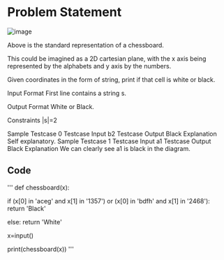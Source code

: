 # Problem Statement

![image](https://github.com/user-attachments/assets/c43d60c0-bbe8-4e95-803f-7ecd5ef1e951)

Above is the standard representation of a chessboard.

This could be imagined as a 2D cartesian plane, with the x axis being represented by the alphabets and y axis by the numbers.

Given coordinates in the form of string, print if that cell is white or black.

Input Format
First line contains a string s.

Output Format
White or Black.

Constraints
|s|=2

Sample Testcase 0
Testcase Input
b2
Testcase Output
Black
Explanation
Self explanatory.
Sample Testcase 1
Testcase Input
a1
Testcase Output
Black
Explanation
We can clearly see a1 is black in the diagram.

## Code
'''
def chessboard(x):

  if (x[0] in 'aceg' and x[1] in '1357') or (x[0] in 'bdfh' and x[1] in '2468'):
    return 'Black'
    
  else:
    return 'White'
    
x=input()

print(chessboard(x))
'''
